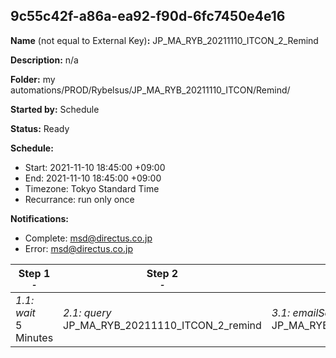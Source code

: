 ## 9c55c42f-a86a-ea92-f90d-6fc7450e4e16

**Name** (not equal to External Key)**:** JP_MA_RYB_20211110_ITCON_2_Remind

**Description:** n/a

**Folder:** my automations/PROD/Rybelsus/JP_MA_RYB_20211110_ITCON/Remind/

**Started by:** Schedule

**Status:** Ready

**Schedule:**

* Start: 2021-11-10 18:45:00 +09:00
* End: 2021-11-10 18:45:00 +09:00
* Timezone: Tokyo Standard Time
* Recurrance: run only once

**Notifications:**

* Complete: msd@directus.co.jp
* Error: msd@directus.co.jp

| Step 1<br>_<small>-</small>_ | Step 2<br>_<small>-</small>_ | Step 3<br>_<small>-</small>_ |
| --- | --- | --- |
| _1.1: wait_<br>5 Minutes | _2.1: query_<br>JP_MA_RYB_20211110_ITCON_2_remind | _3.1: emailSend_<br>JP_MA_RYB_20211110_ITCON_2_remind |
